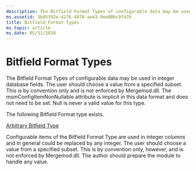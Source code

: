 ```yaml
---
description: The Bitfield Format Types of configurable data may be used in integer database fields.
ms.assetid: 3b05392e-4276-4970-ae43-9ee00bc9f476
title: Bitfield Format Types
ms.topic: article
ms.date: 05/31/2018
---
```


# Bitfield Format Types

The Bitfield Format Types of configurable data may be used in integer database fields. The user should choose a value from a specified subset. This is by convention only and is not enforced by Mergemod.dll. The msmConfigItemNonNullable attribute is implicit in this data format and does not need to be set. Null is never a valid value for this type.

The following Bitfield Format type exists.

[Arbitrary Bitfield Type](arbitrary-bitfield-type.md)

Configurable items of the Bitfield Format Type are used in integer columns and in general could be replaced by any integer. The user should choose a value from a specified subset. This is by convention only, however, and is not enforced by Mergemod.dll. The author should prepare the module to handle any value.

 

 



